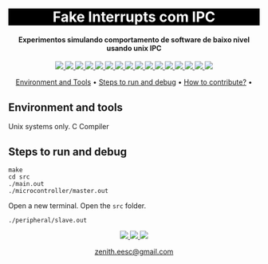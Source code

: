 <h1 align="center" style="color:white; background-color:black">Fake Interrupts com IPC</h1>
<h4 align="center">Experimentos simulando comportamento de software de baixo nivel usando unix IPC </h4>

<p align="center">
	<a href="http://zenith.eesc.usp.br/">
    <img src="https://img.shields.io/badge/Zenith-Embarcados-black?style=for-the-badge"/>
    </a>
    <a href="https://eesc.usp.br/">
    <img src="https://img.shields.io/badge/Linked%20to-EESC--USP-black?style=for-the-badge"/>
    </a>
     <a href="https://github.com/${{ env.REPOSITORY_FULL_NAME }}/blob/main/LICENSE">
    <a href="https://github.com//blob/main/LICENSE">
    <img src="https://img.shields.io/github/license/${{ env.REPOSITORY_FULL_NAME }}?style=for-the-badge"/>
    <img src="https://img.shields.io/github/license/?style=for-the-badge"/>
    </a>
    </a>
    <a href="https://github.com/${{ env.REPOSITORY_FULL_NAME }}/issues">
    <a href="https://github.com//issues">
    <img src="https://img.shields.io/github/issues/${{ env.REPOSITORY_FULL_NAME }}?style=for-the-badge"/>
    <img src="https://img.shields.io/github/issues/?style=for-the-badge"/>
    </a>
    </a>
    <a href="https://github.com/${{ env.REPOSITORY_FULL_NAME }}/commits/main">
    <a href="https://github.com//commits/main">
    <img src="https://img.shields.io/github/commit-activity/m/${{ env.REPOSITORY_FULL_NAME }}?style=for-the-badge">
    <img src="https://img.shields.io/github/commit-activity/m/?style=for-the-badge">
    </a>
    </a>
    <a href="https://github.com/${{ env.REPOSITORY_FULL_NAME }}/graphs/contributors">
    <a href="https://github.com//graphs/contributors">
    <img src="https://img.shields.io/github/contributors/${{ env.REPOSITORY_FULL_NAME }}?style=for-the-badge"/>
    <img src="https://img.shields.io/github/contributors/?style=for-the-badge"/>
    </a>
    </a>
    <a href="https://github.com/${{ env.REPOSITORY_FULL_NAME }}/commits/main">
    <a href="https://github.com//commits/main">
    <img src="https://img.shields.io/github/last-commit/${{ env.REPOSITORY_FULL_NAME }}?style=for-the-badge"/>
    <img src="https://img.shields.io/github/last-commit/?style=for-the-badge"/>
    </a>
    </a>
    <a href="https://github.com/${{ env.REPOSITORY_FULL_NAME }}/issues">
    <a href="https://github.com//issues">
    <img src="https://img.shields.io/github/issues-raw/${{ env.REPOSITORY_FULL_NAME }}?style=for-the-badge" />
    <img src="https://img.shields.io/github/issues-raw/?style=for-the-badge" />
    </a>
    </a>
    <a href="https://github.com/${{ env.REPOSITORY_FULL_NAME }}/pulls">
    <a href="https://github.com//pulls">
    <img src = "https://img.shields.io/github/issues-pr-raw/${{ env.REPOSITORY_FULL_NAME }}?style=for-the-badge">
    <img src = "https://img.shields.io/github/issues-pr-raw/?style=for-the-badge">
    </a>
</p>

<p align="center">
    <a href="#environment-and-tools">Environment and Tools</a> •
    <a href="#steps-to-run-and-debug">Steps to run and debug</a> •
    <a href="#how-to-contribute">How to contribute?</a> •
</p>

## Environment and tools

Unix systems only.
 C Compiler
## Steps to run and debug

```shell
make
cd src
./main.out
./microcontroller/master.out 
```
Open a new terminal. Open the `src` folder.
```shell
./peripheral/slave.out
```

<!-- ## How to contribute

`(optional, depends on the project) list of simple rules to help people work on the project.`

`Examples: How to format a pull request\n How to format an issue`

--- -->

<p align="center">
    <a href="http://zenith.eesc.usp.br">
    <img src="https://img.shields.io/badge/Check%20out-Zenith's Oficial Website-black?style=for-the-badge" />
    </a> 
    <a href="https://www.facebook.com/zenitheesc">
    <img src="https://img.shields.io/badge/Like%20us%20on-facebook-blue?style=for-the-badge"/>
    </a> 
    <a href="https://www.instagram.com/zenith_eesc/">
    <img src="https://img.shields.io/badge/Follow%20us%20on-Instagram-red?style=for-the-badge"/>
    </a>

</p>
<p align = "center">
<a href="zenith.eesc@gmail.com">zenith.eesc@gmail.com</a>
</p>

